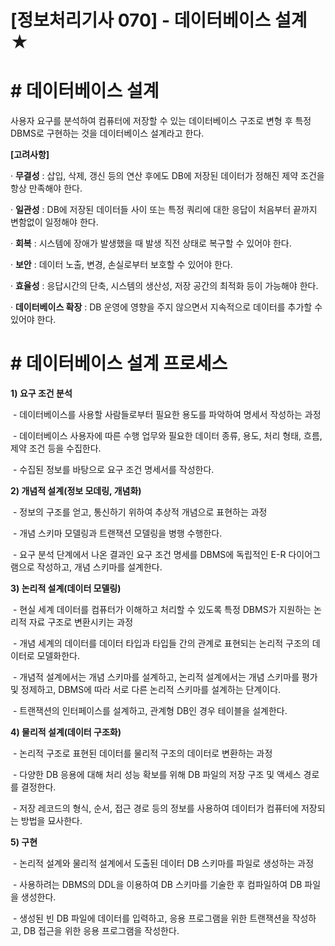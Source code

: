 

# [정보처리기사 070] - 데이터베이스 설계 ★



# **# 데이터베이스 설계**

사용자 요구를 분석하여 컴퓨터에 저장할 수 있는 데이터베이스 구조로 변형 후 특정 DBMS로 구현하는 것을 데이터베이스 설계라고 한다.



**[고려사항]**

· **무결성** : 삽입, 삭제, 갱신 등의 연산 후에도 DB에 저장된 데이터가 정해진 제약 조건을 항상 만족해야 한다.

· **일관성** : DB에 저장된 데이터들 사이 또는 특정 쿼리에 대한 응답이 처음부터 끝까지 변함없이 일정해야 한다.

· **회복** : 시스템에 장애가 발생했을 때 발생 직전 상태로 복구할 수 있어야 한다.

· **보안** : 데이터 노출, 변경, 손실로부터 보호할 수 있어야 한다.

· **효율성** : 응답시간의 단축, 시스템의 생산성, 저장 공간의 최적화 등이 가능해야 한다.

· **데이터베이스 확장** : DB 운영에 영향을 주지 않으면서 지속적으로 데이터를 추가할 수 있어야 한다.



# **# 데이터베이스 설계 프로세스**

**1) 요구 조건 분석**

​    \- 데이터베이스를 사용할 사람들로부터 필요한 용도를 파악하여 명세서 작성하는 과정

​    \- 데이터베이스 사용자에 따른 수행 업무와 필요한 데이터 종류, 용도, 처리 형태, 흐름, 제약 조건 등을 수집한다.

​    \- 수집된 정보를 바탕으로 요구 조건 명세서를 작성한다.

**2) 개념적 설계(정보 모데링, 개념화)**

​    \- 정보의 구조를 얻고, 통신하기 위하여 추상적 개념으로 표현하는 과정

​    \- 개념 스키마 모델링과 트랜잭션 모델링을 병행 수행한다.

​    \- 요구 분석 단계에서 나온 결과인 요구 조건 명세를 DBMS에 독립적인 E-R 다이어그램으로 작성하고, 개념 스키마를 설계한다.

**3) 논리적 설계(데이터 모델링)**

​    \- 현실 세계 데이터를 컴퓨터가 이해하고 처리할 수 있도록 특정 DBMS가 지원하는 논리적 자료 구조로 변환시키는 과정

​    \- 개념 세계의 데이터를 데이터 타입과 타입들 간의 관계로 표현되는 논리적 구조의 데이터로 모델화한다.

​    \- 개념적 설계에서는 개념 스키마를 설계하고, 논리적 설계에서는 개념 스키마를 평가 및 정제하고, DBMS에 따라 서로 다른 논리적 스키마를 설계하는 단계이다.

​    \- 트랜잭션의 인터페이스를 설계하고, 관계형 DB인 경우 테이블을 설계한다.

**4) 물리적 설계(데이터 구조화)**

​    \- 논리적 구조로 표현된 데이터를 물리적 구조의 데이터로 변환하는 과정

​    \- 다양한 DB 응용에 대해 처리 성능 확보를 위해 DB 파일의 저장 구조 및 액세스 경로를 결정한다.

​    \- 저장 레코드의 형식, 순서, 접근 경로 등의 정보를 사용하여 데이터가 컴퓨터에 저장되는 방법을 묘사한다.

**5) 구현**

​    \- 논리적 설계와 물리적 설계에서 도출된 데이터 DB 스키마를 파일로 생성하는 과정

​    \- 사용하려는 DBMS의 DDL을 이용하여 DB 스키마를 기술한 후 컴파일하여 DB 파일을 생성한다.

​    \- 생성된 빈 DB 파일에 데이터를 입력하고, 응용 프로그램을 위한 트랜잭션을 작성하고, DB 접근을 위한 응용 프로그램을 작성한다.